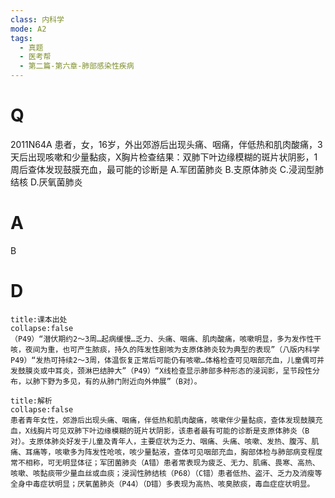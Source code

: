```yaml
---
class: 内科学
mode: A2
tags:
  - 真题
  - 医考帮
  - 第二篇-第六章-肺部感染性疾病
---
```


# Q
2011N64A 患者，女，16岁，外出郊游后出现头痛、咽痛，伴低热和肌肉酸痛，3天后出现咳嗽和少量黏痰，X胸片检查结果：双肺下叶边缘模糊的斑片状阴影，1周后查体发现鼓膜充血，最可能的诊断是
A.军团菌肺炎
B.支原体肺炎
C.浸润型肺结核
D.厌氧菌肺炎

# A
B
# D
```ad-note
title:课本出处
collapse:false
（P49）“潜伏期约2～3周…起病缓慢…乏力、头痛、咽痛、肌肉酸痛，咳嗽明显，多为发作性干咳，夜间为重，也可产生脓痰，持久的阵发性剧咳为支原体肺炎较为典型的表现”（八版内科学P49）“发热可持续2～3周，体温恢复正常后可能仍有咳嗽…体格检查可见咽部充血，儿童偶可并发鼓膜炎或中耳炎，颈淋巴结肿大”（P49）“X线检查显示肺部多种形态的浸润影，呈节段性分布，以肺下野为多见，有的从肺门附近向外伸展”（B对）。
```

```ad-summary
title:解析
collapse:false
患者青年女性，郊游后出现头痛、咽痛，伴低热和肌肉酸痛，咳嗽伴少量黏痰，查体发现鼓膜充血，X线胸片可见双肺下叶边缘模糊的斑片状阴影，该患者最有可能的诊断是支原体肺炎（B对）。支原体肺炎好发于儿童及青年人，主要症状为乏力、咽痛、头痛、咳嗽、发热、腹泻、肌痛、耳痛等，咳嗽多为阵发性呛咳，咳少量黏液，查体可见咽部充血，胸部体检与肺部病变程度常不相称，可无明显体征；军团菌肺炎（A错）患者常表现为疲乏、无力、肌痛、畏寒、高热、咳嗽、咳黏痰带少量血丝或血痰；浸润性肺结核（P68）（C错）患者低热、盗汗、乏力及消瘦等全身中毒症状明显；厌氧菌肺炎（P44）（D错）多表现为高热、咳臭脓痰，毒血症症状明显。
```

